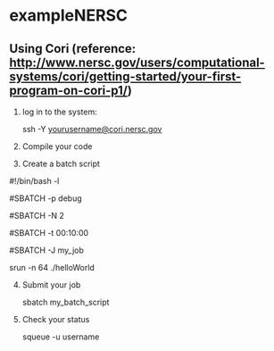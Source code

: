 # exampleNERSC
## Using Cori (reference: http://www.nersc.gov/users/computational-systems/cori/getting-started/your-first-program-on-cori-p1/)

1. log in to the system: 
    
    ssh -Y yourusername@cori.nersc.gov

2. Compile your code 
     

3. Create a batch script
    
\#!/bin/bash -l

\#SBATCH -p debug

\#SBATCH -N 2

\#SBATCH -t 00:10:00

\#SBATCH -J my_job

srun -n 64 ./helloWorld

4. Submit your job

    sbatch my_batch_script

5. Check your status
    
    squeue -u username

